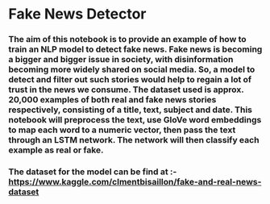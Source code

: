 # Fake News Detector

### The aim of this notebook is to provide an example of how to train an NLP model to detect fake news. Fake news is becoming a bigger and bigger issue in society, with disinformation becoming more widely shared on social media. So, a model to detect and filter out such stories would help to regain a lot of trust in the news we consume. The dataset used is approx. 20,000 examples of both real and fake news stories respectively, consisting of a title, text, subject and date. This notebook will preprocess the text, use GloVe word embeddings to map each word to a numeric vector, then pass the text through an LSTM network. The network will then classify each example as real or fake.

### The dataset for the model can be find at :- https://www.kaggle.com/clmentbisaillon/fake-and-real-news-dataset

